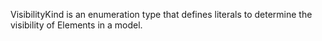 VisibilityKind is an enumeration type that defines literals to determine the visibility of Elements in a model.